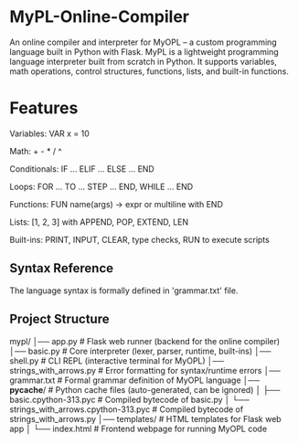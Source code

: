 # MyPL-Online-Compiler
An online compiler and interpreter for MyOPL – a custom programming language built in Python with Flask.
MyPL is a lightweight programming language interpreter built from scratch in Python.
It supports variables, math operations, control structures, functions, lists, and built-in functions.

# Features

Variables: VAR x = 10

Math: + - * / ^

Conditionals: IF ... ELIF ... ELSE ... END

Loops: FOR ... TO ... STEP ... END, WHILE ... END

Functions: FUN name(args) -> expr or multiline with END

Lists: [1, 2, 3] with APPEND, POP, EXTEND, LEN

Built-ins: PRINT, INPUT, CLEAR, type checks, RUN to execute scripts

## Syntax Reference
The language syntax is formally defined in 'grammar.txt' file.

## Project Structure
mypl/
│── app.py                  # Flask web runner (backend for the online compiler)
│── basic.py                # Core interpreter (lexer, parser, runtime, built-ins)
│── shell.py                # CLI REPL (interactive terminal for MyOPL)
│── strings_with_arrows.py  # Error formatting for syntax/runtime errors
│── grammar.txt             # Formal grammar definition of MyOPL language
│── __pycache__/            # Python cache files (auto-generated, can be ignored)
│   ├── basic.cpython-313.pyc          # Compiled bytecode of basic.py
│   └── strings_with_arrows.cpython-313.pyc  # Compiled bytecode of strings_with_arrows.py
│── templates/              # HTML templates for Flask web app
│   └── index.html          # Frontend webpage for running MyOPL code
